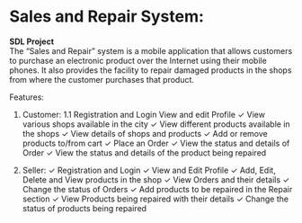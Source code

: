 # Sales and Repair System:
**SDL Project**  
The “Sales and Repair” system is a mobile application that allows customers to purchase an electronic product over the Internet using their mobile phones. It also provides the facility to repair damaged products in the shops from where the customer purchases that product.

Features:
1. Customer:
  1.1 Registration and Login
  View and edit Profile
✓ View various shops available in the city
✓ View different products available in the shops
✓ View details of shops and products
✓ Add or remove products to/from cart
✓ Place an Order
✓ View the status and details of Order
✓ View the status and details of the product being repaired

2) Seller:
✓ Registration and Login
✓ View and Edit Profile
✓ Add, Edit, Delete and View products in the shop
✓ View Orders and their details
✓ Change the status of Orders
✓ Add products to be repaired in the Repair section
✓ View Products being repaired with their details
✓ Change the status of products being repaired

